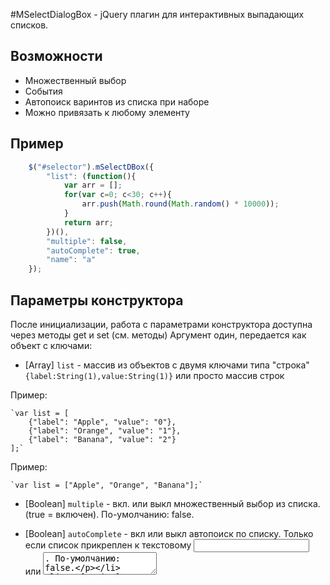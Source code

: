 #MSelectDialogBox - jQuery плагин для интерактивных выпадающих списков.

Возможности
----------------------------------
- Множественный выбор
- События
- Автопоиск варинтов из списка при наборе
- Можно привязать к любому элементу

Пример
----------------------------------
~~~~~ javascript
	$("#selector").mSelectDBox({
		"list": (function(){
			var arr = [];
			for(var c=0; c<30; c++){
				arr.push(Math.round(Math.random() * 10000));
			}
			return arr;
		})(),
		"multiple": false,
		"autoComplete": true,
		"name": "a"
	});
~~~~~

Параметры конструктора
----------------------------------

После инициализации, работа с параметрами конструктора доступна через методы get и set (см. методы)
Аргумент один, передается как объект с ключами:

* [Array] `list` - массив из объектов с двумя ключами типа "строка" `{label:String(1),value:String(1)}` или просто массив строк

Пример:

	`var list = [
		{"label": "Apple", "value": "0"},
		{"label": "Orange", "value": "1"},
		{"label": "Banana", "value": "2"}
	];`

Пример:

	`var list = ["Apple", "Orange", "Banana"];`

* [Boolean] `multiple` - вкл. или выкл множественный выбор из списка. (true = включен).
По-умолчанию: false.


* [Boolean] `autoComplete` - вкл или выкл автопоиск по списку. Только если список прикреплен к текстовому <input> или <textarea>.
По-умолчанию: false.


* [String] `name` - используется для поиска по имени инициализированного экземпляра списка (см. методы)
По-умолчанию: undefined.


События
----------------------------------
* `onselect` - Выполняется когда выбран элемент из списка

* `onchange` - Выполняется когда <input> был изменен. Аналог оригинального события onchange

* `onkeydown` - то же что оригинальный onkeydown

* `onkeyup` - то же что оригинальный onkeyup

* `input:empty` - Выполняется когда <input> становится пустым

* `focus` - Выполняется когда элемент попадает в фокус

* `focusout` - Выполняется когда элемент теряет фокус

--------------------------------------

События могут быть прикреплены двумя способами:

Пример:
~~~~~ javascript
$("#selector").mSelectDBox({
	"list": [1,2,3],
	"onchange": function(msdbContext, event){
		console.log(arguments);
	},
	"onselect": function(msdbContext, event){
		console.log(arguments);
	},
	"input:empty": function(msdbContext, event){
		console.log(arguments);
	}
});
~~~~~

Пример:
~~~~~ javascript
$("#selector").mSelectDBox({
	"list": [1,2,3],
	"events": {
		"change": function(msdbContext, event){
			console.log(arguments);
		},
		"select": function(msdbContext, event){
			console.log(arguments);
		},
		"input:empty": function(msdbContext, event){
			console.log(arguments);
		}
	}
});
~~~~~

Методы
----------------------------------
* `getInstances([Object] arg)`: поиск по имени инициализированных экземпляров списка.
Возвращает массив подходящих экземпляров списка.

Пример:
```
var dbox = $.prototype.mSelectDBox.prototype.getInstaces({"name":"instanceName"});
```


* `on([String] eventName, [Function] callback)`: устанавливает событие с указанным именем.

Пример:
~~~~~ javascript
var dbox = $.prototype.mSelectDBox.prototype.getInstaces({"name":"instanceName"})[0];
dbox.on(
	"select",
	function(msdbContext, event){
		console.log(arguments);
	}
);
~~~~~


* `trigger([String] eventName)`: запускает указанное событие. (Если оно разумеется заранее установлено)

Пример:
~~~~~ javascript
var dbox = $.prototype.mSelectDBox.prototype.getInstaces({"name":"instanceName"})[0];
dbox.trigger("select");
~~~~~


* `select([Object] arg)`: выделяет из списка элемент по указанному имени или значению.

`arg = {"label": Array|String};` или `arg = {"value": Array|String};`

Пример:
~~~~~ javascript
var dbox = $.prototype.mSelectDBox.prototype.getInstaces({"name":"instanceName"})[0];
dbox.select({"label": ["100", "200"]});
dbox.select({"label": "100"});
dbox.select({"value": "0"});
~~~~~


* `selectAll(void)`: выбрать все элементы из списка. Только если multiple = true.

* `deselectAll(void)`

* `open(void)`: показать список.

* `close(void)`: скрыть список.

* `isActive(void)`: возвращает true если список активен (не скрыт).

* `([String] key)`: получить свойство экземпляра MSelectDBox (в том числе параметры конструктора)

* `set([String] key, [Any] value)`: обновить, устанавить новое свойство экземпляра MSelectDBox

TODO
--------------------------------------
- Группы
- Изменяемый внешний вид
- README.MD
